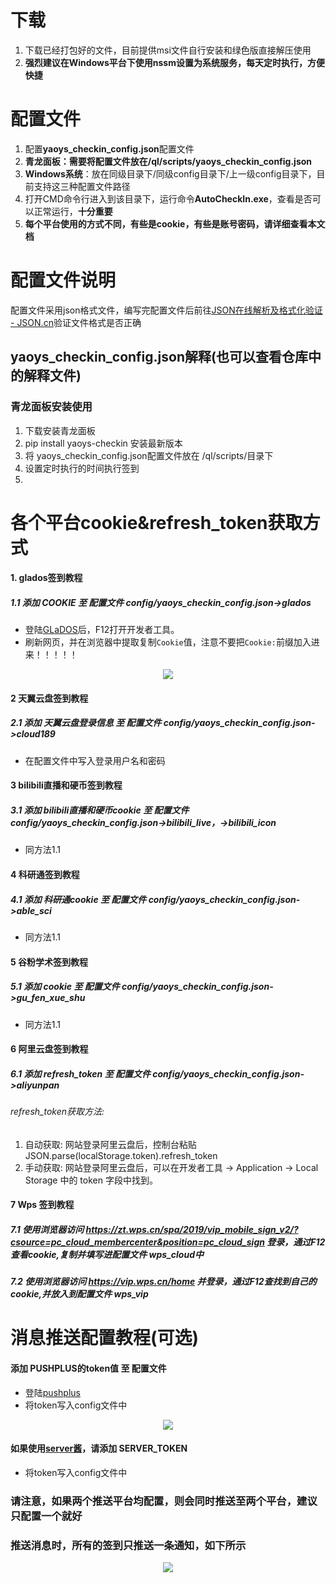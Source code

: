 # 下载

1. 下载已经打包好的文件，目前提供msi文件自行安装和绿色版直接解压使用
2. **强烈建议在Windows平台下使用nssm设置为系统服务，每天定时执行，方便快捷**

# 配置文件

1. 配置**yaoys_checkin_config.json**配置文件
2. **青龙面板：**需要将配置文件放在**/ql/scripts/yaoys_checkin_config.json**
3. **Windows系统**：放在同级目录下/同级config目录下/上一级config目录下，目前支持这三种配置文件路径
4. 打开CMD命令行进入到该目录下，运行命令**AutoCheckIn.exe**，查看是否可以正常运行，**十分重要**
5. **每个平台使用的方式不同，有些是cookie，有些是账号密码，请详细查看本文档**

# 配置文件说明

配置文件采用json格式文件，编写完配置文件后前往[JSON在线解析及格式化验证 - JSON.cn](https://www.json.cn/)验证文件格式是否正确

## yaoys_checkin_config.json解释(也可以查看仓库中的解释文件)

### 青龙面板安装使用

1. 下载安装青龙面板
2. pip install yaoys-checkin 安装最新版本
3. 将 yaoys_checkin_config.json配置文件放在 /ql/scripts/目录下
4. 设置定时执行的时间执行签到
5. 
# 各个平台cookie&refresh_token获取方式

#### 1. glados签到教程

##### 1.1 添加 COOKIE 至 配置文件 config/yaoys_checkin_config.json->glados

- 登陆[GLaDOS](https://glados.rocks/)后，F12打开开发者工具。
- 刷新网页，并在浏览器中提取复制`Cookie`值，注意不要把`Cookie:`前缀加入进来！！！！！

<p align="center">
  <img src="../images/Step1.png" />
</p>

#### 2 天翼云盘签到教程

##### 2.1 添加 天翼云盘登录信息 至 配置文件 config/yaoys_checkin_config.json->cloud189

- 在配置文件中写入登录用户名和密码

#### 3 bilibili直播和硬币签到教程

##### 3.1 添加 bilibili直播和硬币cookie 至 配置文件 config/yaoys_checkin_config.json->bilibili_live，->bilibili_icon

- 同方法1.1

#### 4 科研通签到教程

##### 4.1 添加 科研通cookie 至 配置文件 config/yaoys_checkin_config.json->able_sci

- 同方法1.1

#### 5 谷粉学术签到教程

##### 5.1 添加 cookie 至 配置文件 config/yaoys_checkin_config.json->gu_fen_xue_shu

- 同方法1.1

#### 6 阿里云盘签到教程

##### 6.1 添加 refresh_token 至 配置文件 config/yaoys_checkin_config.json->aliyunpan

###### refresh_token获取方法:

1. 自动获取: 网站登录阿里云盘后，控制台粘贴 JSON.parse(localStorage.token).refresh_token
2. 手动获取: 网站登录阿里云盘后，可以在开发者工具 -> Application -> Local Storage 中的 token 字段中找到。

#### 7 Wps 签到教程

##### 7.1 使用浏览器访问 https://zt.wps.cn/spa/2019/vip_mobile_sign_v2/?csource=pc_cloud_membercenter&position=pc_cloud_sign 登录，通过F12查看cookie,复制并填写进配置文件 wps_cloud中

##### 7.2 使用浏览器访问 https://vip.wps.cn/home 并登录，通过F12查找到自己的cookie,并放入到配置文件 wps_vip



# 消息推送配置教程(可选)

#### 添加 PUSHPLUS的token值 至 配置文件

- 登陆[pushplus](http://www.pushplus.plus/)
- 将token写入config文件中

<p align="center">
  <img src="../images/pushplus_token.png" />
</p>

#### 如果使用[server酱](https://sct.ftqq.com/)，请添加 SERVER_TOKEN

- 将token写入config文件中

### 请注意，如果两个推送平台均配置，则会同时推送至两个平台，建议只配置一个就好

### 推送消息时，所有的签到只推送一条通知，如下所示

<p align="center">
  <img src="../images/checkin_info.png" />
</p>